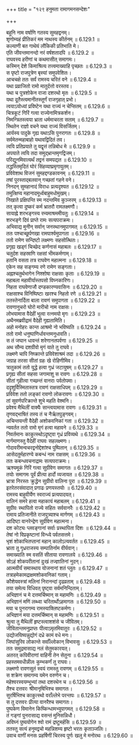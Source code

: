 +++
title = "१२९ हनुमता रामागमनसन्देशः"

+++


  
बहूनि नाम वर्षाणि गतस्य सुमहद्वनम्।  
शृणोम्यहं प्रीतिकरं मम नाथस्य कीर्तनम् ॥ 6.129.1 ॥   
कल्याणी बत गाथेयं लौकिकी प्रतिभाति मे।  
एति जीवन्तमानन्दो नरं वर्षशतादपि ॥ 6.129.2 ॥   
राघवस्य हरीणां च कथमासीत् समागमः।  
कस्मिन् देशे किमाश्रित्य तत्त्वमाख्याहि पृच्छतः ॥ 6.129.3 ॥   
स पृष्टो राजपुत्रेण बृस्यां समुपवेशितः।  
आचचक्षे ततः सर्वं रामस्य चरितं वने ॥ 6.129.4 ॥   
यथा प्रव्राजितो रामो मातुर्दत्तो वरस्तव।  
यथा च पुत्रशोकेन राजा दशरथो मृतः ॥ 6.129.5 ॥   
यथा दूतैस्त्वमानीतस्तूर्णं राजगृहात् प्रभो।  
त्वयाऽयोध्यां प्रविष्टेन यथा राज्यं न चेप्सितम् ॥ 6.129.6 ॥   
चित्रकूटं गिरिं गत्वा राज्येनामित्रकर्शन।  
निमन्त्रितस्त्वया भ्राता धर्ममाचरता सताम् ॥ 6.129.7 ॥   
स्थितेन राज्ञो वचने यथा राज्यं विसर्जितम्।  
आर्यस्य पादुके गृह्य यथाऽसि पुनरागतः ॥ 6.129.8 ॥   
सर्वमेतन्महाबाहो यथावद्विदितं तव।  
त्वयि प्रतिप्रयाते तु यद्वृत्तं तन्निबोध मे ॥ 6.129.9 ॥   
अपयाते त्वयि तदा समुद्भ्रान्तमृगद्विजम्।  
परिद्यूनमिवात्यर्थं तद्वनं समपद्यत ॥ 6.129.10 ॥   
तद्धस्तिमृदितं घोरं सिंहव्याघ्रमृगायुतम्।  
प्रविवेशाथ विजनं सुमहद्दण्डकावनम् ॥ 6.129.11 ॥   
तषां पुरस्ताद्बलवान् गच्छतां गहने वने।  
निनदन् सुमहानादं विराधः प्रत्यदृश्यत ॥ 6.129.12 ॥   
तमुत्क्षिप्य महानादमूर्ध्वबाहुमधोमुखम्।  
निखाते प्रक्षिपन्ति स्म नदन्तमिव कुञ्जरम् ॥ 6.129.13 ॥   
तत् कृत्वा दुष्करं कर्म भ्रातरौ रामलक्ष्मणौ।  
सायाह्ने शरभङ्गस्य रम्यमाश्रममीयतुः ॥ 6.129.14 ॥   
शरभङ्गे दिवं प्राप्ते रामः सत्यपराक्रमः।  
अभिवाद्य मुनीन् सर्वान् जनस्थानमुपागमत् ॥ 6.129.15 ॥   
ततः पश्चाच्छूर्पणखा रामपार्श्वमुपागता ॥ 6.129.16 ॥   
ततो रामेण सन्दिष्टो लक्ष्मणः सहसोत्थितः।  
प्रगृह्य खड्गं चिच्छेद कर्णनासं महाबलः ॥ 6.129.17 ॥   
चतुर्दश सहस्राणि रक्षसां भीमकर्मणाम्।  
हतानि वसता तत्र राघवेण महात्मना ॥ 6.129.18 ॥   
एकेन सह सङ्गम्य रणे रामेण सङ्गताः।  
अह्नश्चतुर्थभागेन निश्शोषा राक्षसाः कृताः ॥ 6.129.19 ॥   
महाबला महावीर्यास्तपसो विघ्नकारिणः।  
निहता राघवेणाजौ दण्डकारण्यवासिनः ॥ 6.129.20 ॥   
राक्षसाश्च विनिष्पिष्टाः खरश्च निहतो रणे ॥ 6.129.21 ॥   
ततस्तेनार्दिता बाला रावणं समुपागता ॥ 6.129.22 ॥   
रावणानुचरो घोरो मारीचो नाम राक्षसः।  
लोभयामास वैदेहीं भूत्वा रत्नमयो मृगः ॥ 6.129.23 ॥   
अथैनमब्रवीद्रामं वैदेही गृह्यतामिति।  
अहो मनोहरः कान्त आश्रमो नो भविष्यति ॥ 6.129.24 ॥   
ततो रामो धनुष्पाणिर्धावन्तमनुधावति।  
स तं जघान धावन्तं शरेणानतपर्वणा ॥ 6.129.25 ॥   
अथ सौम्य दशग्रीवो मृगं याते तु राघवे।  
लक्ष्मणे चापि निष्क्रान्ते प्रविवेशाश्रमं तदा ॥ 6.129.26 ॥   
जग्राह तरसा सीतां ग्रहः खे रोहिणीमिव।  
त्रातुकामं ततो युद्धे हत्वा गृध्रं जटायुषम् ॥ 6.129.27 ॥   
प्रगृह्य सीतां सहसा जगामाशु स रावणः ॥ 6.129.28 ॥   
सीतां गृहीत्वा गच्छन्तं वानराः पर्वतोपमाः।  
ददृशुर्विस्मितास्तत्र रावणं राक्षसाधिपम् ॥ 6.129.29 ॥   
प्रविवेश ततो लङ्कां रावणो लोकरावणः ॥ 6.129.30 ॥   
तां सुवर्णपरिक्रान्ते शुभे महति वेश्मनि।  
प्रवेश्य मैथिलीं वाक्यैः सान्त्वयामास रावणः ॥ 6.129.31 ॥   
तृणवद्भाषितं तस्य तं च नैर्ऋतपुङ्गवम्।  
अचिन्तयन्ती वैदेही अशोकवनिकां गता ॥ 6.129.32 ॥   
न्यवर्तत ततो रामो मृगं हत्वा महावने ॥ 6.129.33 ॥   
निवर्तमानः काकुत्स्थोऽदृष्ट्वा गृध्रं प्रविव्यथे ॥ 6.129.34 ॥   
मार्गमाणस्तु वैदेहीं राघवः सहलक्ष्मणः।  
गोदावरीमन्वचरद्वनोद्देशांश्च पुष्पितान् ॥ 6.129.35 ॥   
आसेदतुर्महारण्ये कबन्धं नाम राक्षसम् ॥ 6.129.36 ॥   
ततः कबन्धवचनाद्रामः सत्यपराक्रमः।  
ऋश्यमूकं गिरिं गत्वा सुग्रीवेण समागतः ॥ 6.129.37 ॥   
तयोः समागमः पूर्वं प्रीत्या हार्दो व्यजायत ॥ 6.129.38 ॥   
भ्रात्रा निरस्तः क्रुद्धेन सुग्रीवो वालिना पुरा ॥ 6.129.39 ॥   
इतरेतरसंवादात् प्रगाढः प्रणयस्तयोः ॥ 6.129.40 ॥   
रामस्य बाहुवीर्येण स्वराज्यं प्रत्यपादयत्।  
वालिनं समरे हत्वा महाकायं महाबलम् ॥ 6.129.41 ॥   
सुग्रीवः स्थापितो राज्ये सहितः सर्ववानरैः ॥ 6.129.42 ॥   
रामाय प्रतिजानीते राजपुत्र्याश्च मार्गणम् ॥ 6.129.43 ॥   
आदिष्टा वानरेन्द्रेण सुग्रीवेण महात्मना।  
दश कोट्यः प्लवङ्गानां सर्वाः प्रस्थापिता दिशः ॥ 6.129.44 ॥   
तेषां नो विप्रकृष्टानां विन्ध्ये पर्वतसत्तमे।  
भृशं शोकाभितप्तानां महान् कालोऽत्यवर्तत ॥ 6.129.45 ॥   
भ्राता तु गृध्रराजस्य सम्पातिर्नाम वीर्यवान्।  
समाख्याति स्म वसतिं सीताया रावणालये ॥ 6.129.46 ॥   
सोऽहं शोकपरीतानां दुःखं तज्ज्ञातिनां नुदन्।  
आत्मवीर्यं समास्थाय योजनानां शतं प्लुतः ॥ 6.129.47 ॥   
तत्राहमेकामद्राक्षमशोकवनिकां गताम्।  
कौशेयवस्त्रां मलिनां निरानन्दां दृढव्रताम् ॥ 6.129.48 ॥   
तया समेत्य विधिवत् पृष्ट्वा सर्वमनिन्दिताम्।  
अभिज्ञानं च मे दत्तमर्चिष्मान् स महामणिः ॥ 6.129.49 ॥   
अभिज्ञानं मणिं लब्ध्वा चरितार्थोऽहमागतः ॥ 6.129.50 ॥   
मया च पुनरागम्य रामस्याक्लिष्टकर्मणः।  
अभिज्ञानं मया दत्तमर्चिष्मान् स महामणिः ॥ 6.129.51 ॥   
श्रुत्वा तु मैथिलीं हृष्टस्त्वाशशंसे च जीवितम्।  
जीवितान्तमनुप्राप्तः पीत्वाऽमृतमिवातुरः ॥ 6.129.52 ॥   
उद्योजयिष्यन्नुद्योगं दध्रे कामं वधे मनः।  
जिघांसुरिव लोकान्ते सर्वाँल्लोकान् विभावसुः ॥ 6.129.53 ॥   
ततः समुद्रमासाद्य नलं सेतुमकारयत्।  
अतरत् कपिवीराणां वाहिनी तेन सेतुना ॥ 6.129.54 ॥   
प्रहस्तमवधीन्नीलः कुम्भकर्णं तु राघवः।  
लक्ष्मणो रावणसुतं स्वयं रामस्तु रावणम् ॥ 6.129.55 ॥   
स शक्रेण समागम्य यमेन वरुणेन च।  
महेश्वरस्वयम्भूभ्यां तथा दशरथेन च ॥ 6.129.56 ॥   
तैश्च दत्तवरः श्रीमानृषिभिश्च समागतः।  
सुरर्षिभिश्च काकुत्स्थो वराँल्लेभे परन्तपः ॥ 6.129.57 ॥   
स तु दत्तवरः प्रीत्या वानरैश्च समागतः।  
पुष्पकेण विमानेन किष्किन्धामभ्युपागमत् ॥ 6.129.58 ॥   
तं गङ्गां पुनरासाद्य वसन्तं मुनिसन्निधौ।  
अविघ्नं पुष्ययोगेन श्वो रामं द्रष्टुमर्हसि ॥ 6.129.59 ॥   
ततस्तु सत्यं हनुमद्वचो महन्निशम्य हृष्टो भरतः कृताञ्जलिः।  
उवाच वाणीं मनसः प्रहर्षिणीं चिरस्य पूर्णः खलु मे मनोरथः ॥ 6.129.60 ॥   
